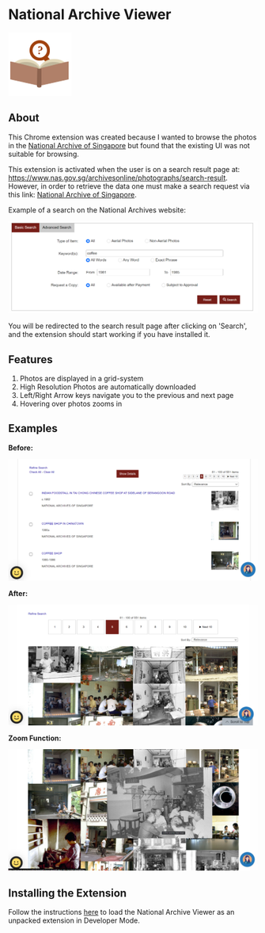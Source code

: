 # National Archive Viewer

![logo](images/icon-128.png)

## About

This Chrome extension was created because I wanted to browse the photos in the [National Archive of Singapore](https://www.nas.gov.sg/archivesonline/photographs/) but found that the existing UI was not suitable for browsing.

This extension is activated when the user is on a search result page at: https://www.nas.gov.sg/archivesonline/photographs/search-result. However, in order to retrieve the data one must make a search request via this link: [National Archive of Singapore](https://www.nas.gov.sg/archivesonline/photographs/).

Example of a search on the National Archives website:

![Search Example](screenshots/SearchExample.png)

You will be redirected to the search result page after clicking on 'Search', and the extension should start working if you have installed it.

## Features

1. Photos are displayed in a grid-system
2. High Resolution Photos are automatically downloaded
3. Left/Right Arrow keys navigate you to the previous and next page
4. Hovering over photos zooms in

## Examples

**Before:**

![No Extension](screenshots/NoExtension.png)

**After:**

![With Extension](screenshots/Extension.png)

**Zoom Function:**

![Zoom With Extension](screenshots/ExtensionZoom.png)

## Installing the Extension

Follow the instructions [here](https://developer.chrome.com/docs/extensions/mv3/getstarted/development-basics/#:~:text=To%20load%20an%20unpacked%20extension,the%20bottom%20of%20the%20menu.) to load the National Archive Viewer as an unpacked extension in Developer Mode.
